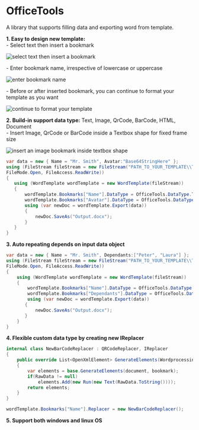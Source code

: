 # OfficeTools
A library that supports filling data and exporting word from template.

**1. Easy to design new template:**<br/>
    - Select text then insert a bookmark
<p align="left">
    <img alt="select text then insert a bookmark" src="https://github.com/luuducly/OfficeTools/assets/69654714/ef495cb7-7f4e-4bce-99c4-4905783c12ac"/>
</p>
    - Enter bookmark name, irrespective of lowercase or uppercase
<p align="left">
    <img alt="enter bookmark name" src="https://github.com/luuducly/OfficeTools/assets/69654714/4bde70b1-a601-4100-8865-5c59c1e2cc60"/>
</p>
    - Before or after inserted bookmark, you can continue to format your template as you want
<p align="left">
    <img alt="continue to format your template" src="https://github.com/luuducly/OfficeTools/assets/69654714/7ef9f7cf-e8c1-40e9-b3f3-a81c198016e3"/>
</p>

**2. Build-in support data type:** Text, Image, QrCode, BarCode, HTML, Document<br/>
    - Insert Image, QrCode or BarCode inside a Textbox shape for fixed frame size
<p align="left">
    <img alt="insert an image bookmark inside textbox shape" src="https://github.com/luuducly/OfficeTools/assets/69654714/014157bb-3b47-4ab6-bf87-3da3db979ffc"/>
</p>

   ```csharp
  var data = new { Name = "Mr. Smith", Avatar:"Base64StringHere" };
  using (FileStream fileStream = new FileStream("PATH_TO_YOUR_TEMPLATE\\Template.docx",
  FileMode.Open, FileAccess.ReadWrite))
  {
      using (WordTemplate wordTemplate = new WordTemplate(fileStream))
      {
          wordTemplate.Bookmarks["Name"].DataType = OfficeTools.DataType.Text;
          wordTemplate.Bookmarks["Avatar"].DataType = OfficeTools.DataType.Image;
          using (var newDoc = wordTemplate.Export(data))
          {
              newDoc.SaveAs("Output.docx");
          }
      }
  }
  ```

**3. Auto repeating depends on input data object**<br/>
```csharp
var data = new { Name = "Mr. Smith", Dependants:["Peter", "Laura"] };
using (FileStream fileStream = new FileStream("PATH_TO_YOUR_TEMPLATE\\Template.docx",
FileMode.Open, FileAccess.ReadWrite))
{
    using (WordTemplate wordTemplate = new WordTemplate(fileStream))
    {
        wordTemplate.Bookmarks["Name"].DataType = OfficeTools.DataType.Text;
        wordTemplate.Bookmarks["Dependants"].DataType = OfficeTools.DataType.Text;
        using (var newDoc = wordTemplate.Export(data))
       {
           newDoc.SaveAs("Output.docx");
       }
    }
}
```

**4. Flexible custom data type by creating new IReplacer**<br/>
```csharp
internal class NewBarCodeReplacer : QRCodeReplacer, IReplacer
{
    public override List<OpenXmlElement> GenerateElements(WordprocessingDocument document, Bookmark bookmark)
    {
        var elements = base.GenerateElements(document, bookmark);
        if(RawData != null)
            elements.Add(new Run(new Text(RawData.ToString())));
        return elements;
    }
}

wordTemplate.Bookmarks["Name"].Replacer = new NewBarCodeReplacer();
```
**5. Support both windows and linux OS**
